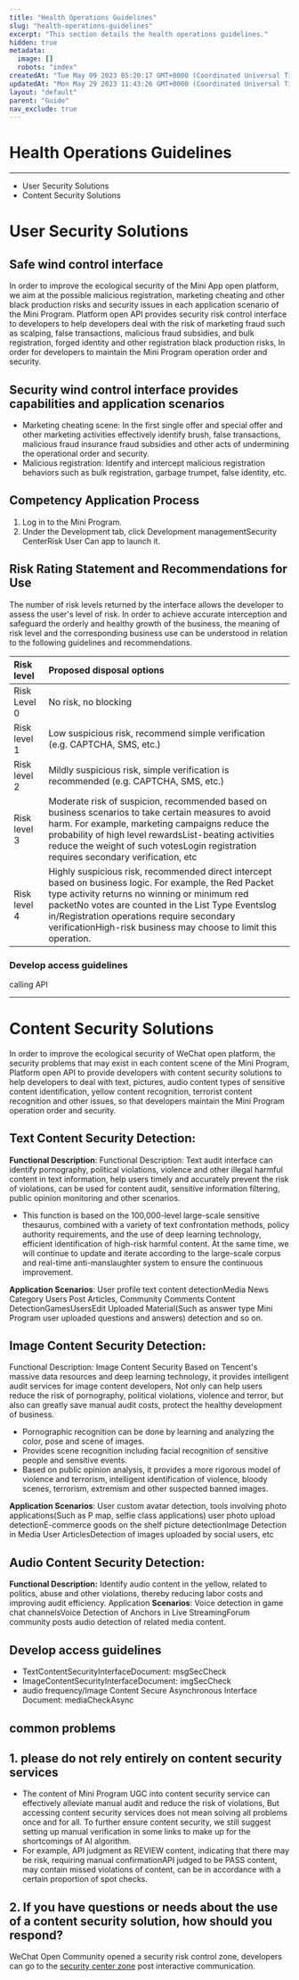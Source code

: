 ```yaml
---
title: "Health Operations Guidelines"
slug: "health-operations-guidelines"
excerpt: "This section details the health operations guidelines."
hidden: true
metadata: 
  image: []
  robots: "index"
createdAt: "Tue May 09 2023 05:20:17 GMT+0000 (Coordinated Universal Time)"
updatedAt: "Mon May 29 2023 11:43:26 GMT+0000 (Coordinated Universal Time)"
layout: "default"
parent: "Guide"
nav_exclude: true
---
```

# Health Operations Guidelines 
*** 
- User Security Solutions
- Content Security Solutions

# User Security Solutions

## Safe wind control interface

In order to improve the ecological security of the Mini App open platform, we aim at the possible malicious registration, marketing cheating and other black production risks and security issues in each application scenario of the Mini Program. Platform open API provides security risk control interface to developers to help developers deal with the risk of marketing fraud such as scalping, false transactions, malicious fraud subsidies, and bulk registration, forged identity and other registration black production risks, In order for developers to maintain the Mini Program operation order and security.

## Security wind control interface provides capabilities and application scenarios

- Marketing cheating scene: In the first single offer and special offer and other marketing activities effectively identify brush, false transactions, malicious fraud insurance fraud subsidies and other acts of undermining the operational order and security.
- Malicious registration: Identify and intercept malicious registration behaviors such as bulk registration, garbage trumpet, false identity, etc.

## Competency Application Process

1. Log in to the Mini Program.
2. Under the Development tab, click Development managementSecurity CenterRisk User Can app to launch it.

## Risk Rating Statement and Recommendations for Use

The number of risk levels returned by the interface allows the developer to assess the user's level of risk. In order to achieve accurate interception and safeguard the orderly and healthy growth of the business, the meaning of risk level and the corresponding business use can be understood in relation to the following guidelines and recommendations.

| Risk level   | Proposed disposal options                                                                                                                                                                                                                                                                                                       |
| :----------- | :------------------------------------------------------------------------------------------------------------------------------------------------------------------------------------------------------------------------------------------------------------------------------------------------------------------------------ |
| Risk Level 0 | No risk, no blocking                                                                                                                                                                                                                                                                                                            |
| Risk level 1 | Low suspicious risk, recommend simple verification (e.g. CAPTCHA, SMS, etc.)                                                                                                                                                                                                                                                    |
| Risk level 2 | Mildly suspicious risk, simple verification is recommended (e.g. CAPTCHA, SMS, etc.)                                                                                                                                                                                                                                            |
| Risk level 3 | Moderate risk of suspicion, recommended based on business scenarios to take certain measures to avoid harm. For example, marketing campaigns reduce the probability of high level rewardsList-beating activities reduce the weight of such votesLogin registration requires secondary verification, etc                         |
| Risk level 4 | Highly suspicious risk, recommended direct intercept based on business logic. For example, the Red Packet type activity returns no winning or minimum red packetNo votes are counted in the List Type Eventslog in/Registration operations require secondary verificationHigh-risk business may choose to limit this operation. |

### Develop access guidelines

calling API

***

# Content Security Solutions

In order to improve the ecological security of WeChat open platform, the security problems that may exist in each content scene of the Mini Program, Platform open API to provide developers with content security solutions to help developers to deal with text, pictures, audio content types of sensitive content identification, yellow content recognition, terrorist content recognition and other issues, so that developers maintain the Mini Program operation order and security.

## Text Content Security Detection:

**Functional Description**: Functional Description: Text audit interface can identify pornography, political violations, violence and other illegal harmful content in text information, help users timely and accurately prevent the risk of violations, can be used for content audit, sensitive information filtering, public opinion monitoring and other scenarios.

- This function is based on the 100,000-level large-scale sensitive thesaurus, combined with a variety of text confrontation methods, policy authority requirements, and the use of deep learning technology, efficient identification of high-risk harmful content. At the same time, we will continue to update and iterate according to the large-scale corpus and real-time anti-manslaughter system to ensure the continuous improvement.

**Application Scenarios**: User profile text content detectionMedia News Category Users Post Articles, Community Comments Content DetectionGamesUsersEdit Uploaded Material(Such as answer type Mini Program user uploaded questions and answers) detection and so on.

## Image Content Security Detection:

Functional Description: Image Content Security Based on Tencent's massive data resources and deep learning technology, it provides intelligent audit services for image content developers, Not only can help users reduce the risk of pornography, political violations, violence and terror, but also can greatly save manual audit costs, protect the healthy development of business.

- Pornographic recognition can be done by learning and analyzing the color, pose and scene of images.
- Provides scene recognition including facial recognition of sensitive people and sensitive events.
- Based on public opinion analysis, it provides a more rigorous model of violence and terrorism, intelligent identification of violence, bloody scenes, terrorism, extremism and other suspected banned images.

**Application Scenarios**: User custom avatar detection, tools involving photo applications(Such as P map, selfie class applications) user photo upload detectionE-commerce goods on the shelf picture detectionImage Detection in Media User ArticlesDetection of images uploaded by social users, etc

## Audio Content Security Detection:

**Functional Description:** Identify audio content in the yellow, related to politics, abuse and other violations, thereby reducing labor costs and improving audit efficiency. Application **Scenarios**: Voice detection in game chat channelsVoice Detection of Anchors in Live StreamingForum community posts audio detection of related media content.

## Develop access guidelines

- TextContentSecurityInterfaceDocument: msgSecCheck
- ImageContentSecurityInterfaceDocument: imgSecCheck
- audio frequency/Image Content Secure Asynchronous Interface Document: mediaCheckAsync

## common problems

## 1. please do not rely entirely on content security services

- The content of Mini Program UGC into content security service can effectively alleviate manual audit and reduce the risk of violations, But accessing content security services does not mean solving all problems once and for all. To further ensure content security, we still suggest setting up manual verification in some links to make up for the shortcomings of AI algorithm.
- For example, API judgment as REVIEW content, indicating that there may be risk, requiring manual confirmationAPI judged to be PASS content, may contain missed violations of content, can be in accordance with a certain proportion of spot checks.

## 2. If you have questions or needs about the use of a content security solution, how should you respond?

WeChat Open Community opened a security risk control zone, developers can go to the [security center zone](<>) post interactive communication.
